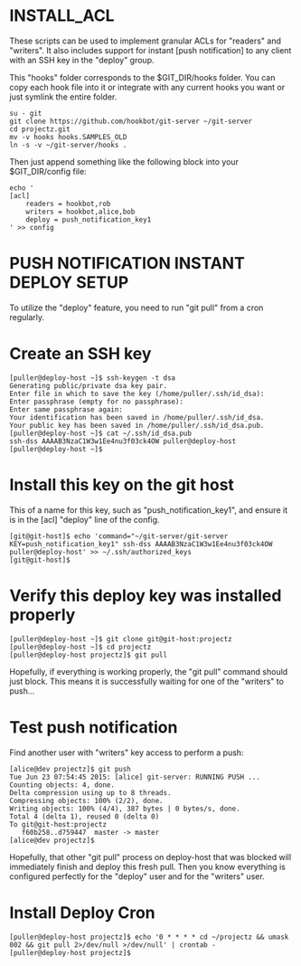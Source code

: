 # INSTALL_ACL

These scripts can be used to implement granular ACLs for "readers" and "writers".
It also includes support for instant [push notification] to any client with an
SSH key in the "deploy" group.

This "hooks" folder corresponds to the $GIT_DIR/hooks folder.
You can copy each hook file into it or integrate with any current
hooks you want or just symlink the entire folder.

```
su - git
git clone https://github.com/hookbot/git-server ~/git-server
cd projectz.git
mv -v hooks hooks.SAMPLES_OLD
ln -s -v ~/git-server/hooks .
```

Then just append something like the following block into
your $GIT_DIR/config file:

```
echo '
[acl]
	readers = hookbot,rob
	writers = hookbot,alice,bob
	deploy = push_notification_key1
' >> config
```

# PUSH NOTIFICATION INSTANT DEPLOY SETUP

To utilize the "deploy" feature, you need to
run "git pull" from a cron regularly.

# Create an SSH key

```
[puller@deploy-host ~]$ ssh-keygen -t dsa
Generating public/private dsa key pair.
Enter file in which to save the key (/home/puller/.ssh/id_dsa):
Enter passphrase (empty for no passphrase):
Enter same passphrase again:
Your identification has been saved in /home/puller/.ssh/id_dsa.
Your public key has been saved in /home/puller/.ssh/id_dsa.pub.
[puller@deploy-host ~]$ cat ~/.ssh/id_dsa.pub
ssh-dss AAAAB3NzaC1W3w1Ee4nu3f03ck4OW puller@deploy-host
[puller@deploy-host ~]$
```

# Install this key on the git host

This of a name for this key, such as "push_notification_key1",
and ensure it is in the [acl] "deploy" line of the config.

```
[git@git-host]$ echo 'command="~/git-server/git-server KEY=push_notification_key1" ssh-dss AAAAB3NzaC1W3w1Ee4nu3f03ck4OW puller@deploy-host' >> ~/.ssh/authorized_keys
[git@git-host]$
```

# Verify this deploy key was installed properly

```
[puller@deploy-host ~]$ git clone git@git-host:projectz
[puller@deploy-host ~]$ cd projectz
[puller@deploy-host projectz]$ git pull
```

Hopefully, if everything is working properly, the "git pull"
command should just block. This means it is successfully
waiting for one of the "writers" to push...

# Test push notification

Find another user with "writers" key access to perform a push:

```
[alice@dev projectz]$ git push
Tue Jun 23 07:54:45 2015: [alice] git-server: RUNNING PUSH ...
Counting objects: 4, done.
Delta compression using up to 8 threads.
Compressing objects: 100% (2/2), done.
Writing objects: 100% (4/4), 387 bytes | 0 bytes/s, done.
Total 4 (delta 1), reused 0 (delta 0)
To git@git-host:projectz
   f60b258..d759447  master -> master
[alice@dev projectz]$
```

Hopefully, that other "git pull" process on deploy-host that was blocked will
immediately finish and deploy this fresh pull. Then you know everything is
configured perfectly for the "deploy" user and for the "writers" user.

# Install Deploy Cron

```
[puller@deploy-host projectz]$ echo '0 * * * * cd ~/projectz && umask 002 && git pull 2>/dev/null >/dev/null' | crontab -
[puller@deploy-host projectz]$
```
